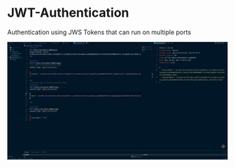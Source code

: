# JWT-Authentication
Authentication using JWS Tokens that can run on multiple ports

![alt text](https://github.com/taroserigano/JWT-Authentication/blob/main/tokengenerated.jpg)

